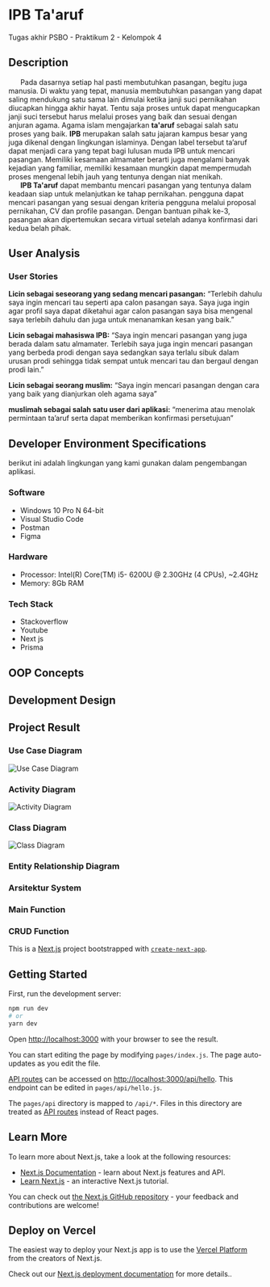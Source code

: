 # IPB Ta'aruf
Tugas akhir PSBO - Praktikum 2 - Kelompok 4

## Description
&nbsp;&nbsp;&nbsp;&nbsp;&nbsp;&nbsp;Pada dasarnya setiap hal pasti membutuhkan pasangan, begitu juga manusia. Di waktu yang tepat, manusia membutuhkan pasangan yang dapat saling mendukung satu sama lain dimulai ketika janji suci pernikahan diucapkan hingga akhir hayat. Tentu saja proses untuk dapat mengucapkan janji suci tersebut harus melalui proses yang baik dan sesuai dengan anjuran agama. Agama islam mengajarkan **ta'aruf** sebagai salah satu proses yang baik. **IPB** merupakan salah satu jajaran kampus besar yang juga dikenal dengan lingkungan islaminya. Dengan label tersebut ta’aruf dapat menjadi cara yang tepat bagi lulusan muda IPB untuk mencari pasangan. Memiliki kesamaan almamater berarti juga mengalami banyak kejadian yang familiar, memiliki kesamaan mungkin dapat mempermudah proses mengenal lebih jauh yang tentunya dengan niat menikah.  
&nbsp;&nbsp;&nbsp;&nbsp;&nbsp;&nbsp;**IPB Ta'aruf** dapat membantu mencari pasangan yang tentunya dalam keadaan siap untuk melanjutkan ke tahap pernikahan. pengguna dapat mencari pasangan yang sesuai dengan kriteria pengguna melalui proposal pernikahan, CV dan profile pasangan. Dengan bantuan pihak ke-3, pasangan akan dipertemukan secara virtual setelah adanya konfirmasi dari kedua belah pihak.

## User Analysis

### User Stories
**Licin sebagai seseorang yang sedang mencari pasangan:** “Terlebih dahulu saya ingin mencari tau seperti apa calon pasangan saya. Saya juga ingin agar profil saya dapat diketahui agar calon pasangan saya bisa mengenal saya terlebih dahulu dan juga untuk menanamkan kesan yang baik.”  

**Licin sebagai mahasiswa IPB:** “Saya ingin mencari pasangan yang juga berada dalam satu almamater. Terlebih saya juga ingin mencari pasangan yang berbeda prodi dengan saya sedangkan saya terlalu sibuk dalam urusan prodi sehingga tidak sempat untuk mencari tau dan bergaul dengan prodi lain.”  

**Licin sebagai seorang muslim:** “Saya ingin mencari pasangan dengan cara yang baik yang dianjurkan oleh agama saya”  

**muslimah sebagai salah satu user dari aplikasi:** “menerima atau menolak permintaan ta’aruf serta dapat memberikan konfirmasi persetujuan”  

## Developer Environment Specifications
berikut ini adalah lingkungan yang kami gunakan dalam pengembangan aplikasi. 

### Software
 - Windows  10 Pro N 64-bit
 - Visual Studio Code
 - Postman
 - Figma

### Hardware
 - Processor: Intel(R) Core(TM) i5- 6200U @ 2.30GHz (4 CPUs), ~2.4GHz
 - Memory: 8Gb RAM

### Tech Stack
 - Stackoverflow
 - Youtube
 - Next js
 - Prisma

## OOP Concepts
## Development Design

## Project Result
### Use Case Diagram
![Use Case Diagram](https://drive.google.com/file/d/1sXn1a_TMl-1aZ8LcAkA2sUf2ASsCAqVY/view?usp=sharing)
### Activity Diagram
![Activity Diagram](https://drive.google.com/file/d/1OXCZ0JrZpTB-CgozRHefrkpCZ_NbuG5q/view?usp=sharing)
### Class Diagram
![Class Diagram](https://drive.google.com/file/d/1apampnApVafHh_kEJbYueaKSleyV2Q5H/view?usp=sharing)
### Entity Relationship Diagram

### Arsitektur System

### Main Function
### CRUD Function

This is a [Next.js](https://nextjs.org/) project bootstrapped with [`create-next-app`](https://github.com/vercel/next.js/tree/canary/packages/create-next-app).

## Getting Started

First, run the development server:

```bash
npm run dev
# or
yarn dev
```

Open [http://localhost:3000](http://localhost:3000) with your browser to see the result.

You can start editing the page by modifying `pages/index.js`. The page auto-updates as you edit the file.

[API routes](https://nextjs.org/docs/api-routes/introduction) can be accessed on [http://localhost:3000/api/hello](http://localhost:3000/api/hello). This endpoint can be edited in `pages/api/hello.js`.

The `pages/api` directory is mapped to `/api/*`. Files in this directory are treated as [API routes](https://nextjs.org/docs/api-routes/introduction) instead of React pages.

## Learn More

To learn more about Next.js, take a look at the following resources:

- [Next.js Documentation](https://nextjs.org/docs) - learn about Next.js features and API.
- [Learn Next.js](https://nextjs.org/learn) - an interactive Next.js tutorial.

You can check out [the Next.js GitHub repository](https://github.com/vercel/next.js/) - your feedback and contributions are welcome!

## Deploy on Vercel

The easiest way to deploy your Next.js app is to use the [Vercel Platform](https://vercel.com/new?utm_medium=default-template&filter=next.js&utm_source=create-next-app&utm_campaign=create-next-app-readme) from the creators of Next.js.

Check out our [Next.js deployment documentation](https://nextjs.org/docs/deployment) for more details..
